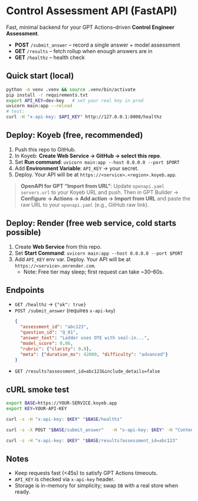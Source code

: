 # Control Assessment API (FastAPI)

Fast, minimal backend for your GPT Actions–driven **Control Engineer Assessment**.
- **POST** `/submit_answer` – record a single answer + model assessment
- **GET** `/results` – fetch rollup when enough answers are in
- **GET** `/healthz` – health check

## Quick start (local)
```bash
python -m venv .venv && source .venv/bin/activate
pip install -r requirements.txt
export API_KEY=dev-key   # set your real key in prod
uvicorn main:app --reload
# test:
curl -H "x-api-key: $API_KEY" http://127.0.0.1:8000/healthz
```

## Deploy: Koyeb (free, recommended)
1. Push this repo to GitHub.
2. In Koyeb: **Create Web Service → GitHub → select this repo**.
3. Set **Run command**: `uvicorn main:app --host 0.0.0.0 --port $PORT`
4. Add **Environment Variable**: `API_KEY` → your secret.
5. Deploy. Your API will be at `https://<service>.<region>.koyeb.app`.

> **OpenAPI for GPT “Import from URL”**: Update `openapi.yaml` `servers.url` to your Koyeb URL and push. Then in GPT Builder → **Configure → Actions → Add action → Import from URL** and paste the raw URL to your `openapi.yaml` (e.g., GitHub raw link).

## Deploy: Render (free web service, cold starts possible)
1. Create **Web Service** from this repo.
2. Set **Start Command**: `uvicorn main:app --host 0.0.0.0 --port $PORT`
3. Add `API_KEY` env var. Deploy. Your API will be at `https://<service>.onrender.com`.
   - Note: Free tier may sleep; first request can take ~30–60s.

## Endpoints
- `GET /healthz` → `{"ok": true}`
- `POST /submit_answer` (requires `x-api-key`)
  ```json
  {
    "assessment_id": "abc123",
    "question_id": "Q_01",
    "answer_text": "Ladder uses OTE with seal-in...",
    "model_score": 0.86,
    "rubric": {"clarity": 0.9},
    "meta": {"duration_ms": 42000, "difficulty": "advanced"}
  }
  ```
- `GET /results?assessment_id=abc123&include_details=false`

## cURL smoke test
```bash
export BASE=https://YOUR-SERVICE.koyeb.app
export KEY=YOUR-API-KEY

curl -s -H "x-api-key: $KEY" "$BASE/healthz"

curl -s -X POST "$BASE/submit_answer"   -H "x-api-key: $KEY" -H "Content-Type: application/json"   -d '{"assessment_id":"abc123","question_id":"Q1","answer_text":"42","model_score":0.9,"meta":{"difficulty":"basic"}}'

curl -s -H "x-api-key: $KEY" "$BASE/results?assessment_id=abc123"
```

## Notes
- Keep requests fast (<45s) to satisfy GPT Actions timeouts.
- `API_KEY` is checked via `x-api-key` header.
- Storage is in-memory for simplicity; swap `DB` with a real store when ready.
